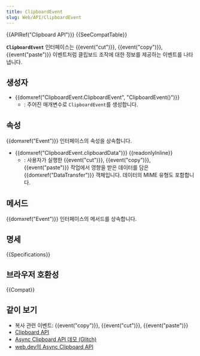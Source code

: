 ```yaml
---
title: ClipboardEvent
slug: Web/API/ClipboardEvent
---
```

{{APIRef("Clipboard API")}} {{SeeCompatTable}}

**`ClipboardEvent`** 인터페이스는 {{event("cut")}}, {{event("copy")}}, {{event("paste")}} 이벤트처럼 클립보드 조작에 대한 정보를 제공하는 이벤트를 나타냅니다.

## 생성자

- {{domxref("ClipboardEvent.ClipboardEvent", "ClipboardEvent()")}}
  - : 주어진 매개변수로 `ClipboardEvent`를 생성합니다.

## 속성

{{domxref("Event")}} 인터페이스의 속성을 상속합니다.

- {{domxref("ClipboardEvent.clipboardData")}} {{readonlyInline}}
  - : 사용자가 실행한 {{event("cut")}}, {{event("copy")}}, {{event("paste")}} 작업에서 영향을 받은 데이터를 담은 {{domxref("DataTransfer")}} 객체입니다. 데이터의 MIME 유형도 포함합니다.

## 메서드

{{domxref("Event")}} 인터페이스의 메서드를 상속합니다.

## 명세

{{Specifications}}

## 브라우저 호환성

{{Compat}}

## 같이 보기

- 복사 관련 이벤트: {{event("copy")}}, {{event("cut")}}, {{event("paste")}}
- [Clipboard API](/ko/docs/Web/API/Clipboard_API)
- [Async Clipboard API 데모 (Glitch)](https://async-clipboard-api.glitch.me/)
- [web.dev의 Async Clipboard API](https://web.dev/image-support-for-async-clipboard/)
